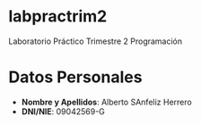 # labpractrim2
Laboratorio Práctico Trimestre 2 Programación

# Datos Personales

* **Nombre y Apellidos**: Alberto SAnfeliz Herrero
* **DNI/NIE**: 09042569-G
